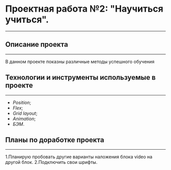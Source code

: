 # Проектная работа №2: "Научиться учиться".

---

## Описание проекта

---

В данном проекте показны различные методы успешного обучения

## Технологии и инструменты используемые в проекте

---

- _Position_;
- _Flex_;
- _Grid layout_;
- _Animation_;
- _БЭМ_.

## Планы по доработке проекта

---

1.Планирую пробовать другие варианты наложения блока video на другой блок.
2.Подключить свои шрифты.
